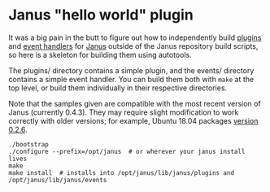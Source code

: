 # Janus "hello world" plugin

It was a big pain in the butt to figure out how to independently build [plugins][] and [event handlers][] for [Janus][] outside of the Janus repository build scripts, so here is a skeleton for building them using autotools.

The plugins/ directory contains a simple plugin, and the events/ directory contains a simple event handler. You can build them both with `make` at the top level, or build them individually in their respective directories.

Note that the samples given are compatible with the most recent version of Janus (currently 0.4.3). They may require slight modification to work correctly with older versions; for example, Ubuntu 18.04 packages [version 0.2.6][].

``` shell
./bootstrap
./configure --prefix=/opt/janus  # or wherever your janus install lives
make
make install  # installs into /opt/janus/lib/janus/plugins and /opt/janus/lib/janus/events
```

[Janus]: https://github.com/meetecho/janus-gateway
[plugins]: https://janus.conf.meetecho.com/docs/group__plugins.html
[event handlers]: https://janus.conf.meetecho.com/docs/group__eventhandlerapi.html
[version 0.2.6]: https://launchpad.net/ubuntu/+source/janus
